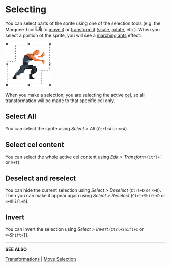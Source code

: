 # Selecting

You can select parts of the sprite using one of the selection tools
(e.g. the Marquee Tool ![Marquee Tool Icon](tools/marquee-tool.png))
to [move it](move-selection.md) or [transform it](transformations.md)
([scale](resize.md), [rotate](rotate.md), etc.). When you select a
portion of the sprite, you will see a
[marching ants](https://en.wikipedia.org/wiki/Marching_ants) effect:

![Marching ants](selecting/marching-ants.gif)

When you make a selection, you are selecting the active [cel](cel.md),
so all transformation will be made to that specific cel only.

## Select All

You can select the sprite using *Select > All*
(`Ctrl+A` or `⌘+A`).

## Select cel content

You can select the whole active cel content using *Edit > Transform*
(`Ctrl+T` or `⌘+T`).

## Deselect and reselect

You can hide the current selection using *Select > Deselect*
(`Ctrl+D` or `⌘+D`). Then you can make it appear again using
*Select > Reselect* (`Ctrl+Shift+D` or `⌘+Shift+D`).

## Invert

You can invert the selection using
*Select > Invert* (`Ctrl+Shift+I` or `⌘+Shift+I`).

---

**SEE ALSO**

[Transformations](transformations.md) |
[Move Selection](move-selection.md)
